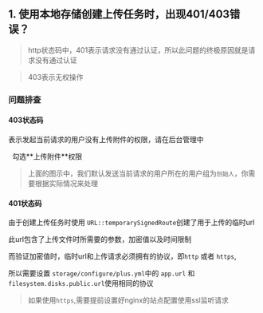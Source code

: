 ## 1. 使用本地存储创建上传任务时，出现401/403错误？
> http状态码中，401表示请求没有通过认证，所以此问题的终极原因就是请求没有通过认证


> 403表示无权操作

### 问题排查
#### 403状态码
表示发起当前请求的用户没有上传附件的权限，请在后台管理中

<img :src="$withBase('/assets/img/Q&A/storage/roles.png')" />
<img :src="$withBase('/assets/img/Q&A/storage/storage-ability.png')" />
勾选**上传附件**权限

> 上面的图示中，我们默认发送当前请求的用户所在的用户组为`创始人`，你需要根据实际情况来处理

#### 401状态码
由于创建上传任务时使用 ``` URL::temporarySignedRoute ```创建了用于上传的临时url

此url包含了上传文件时所需要的参数，加密值以及时间限制

而验证加密值时，临时url和上传请求必须拥有的协议，即`http` 或者 `https`,


所以需要设置 `storage/configure/plus.yml`中的 `app.url` 和  `filesystem.disks.public.url`使用相同的协议
> 如果使用`https`,需要提前设置好nginx的站点配置使用ssl监听请求 
